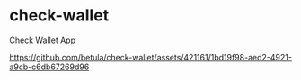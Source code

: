 # check-wallet
Check Wallet App


https://github.com/betula/check-wallet/assets/421161/1bd19f98-aed2-4921-a9cb-c6db67269d96

